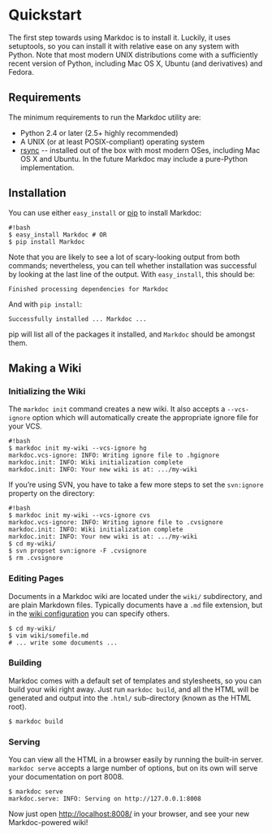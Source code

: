 # Quickstart

The first step towards using Markdoc is to install it. Luckily, it uses setuptools, so you can install it with relative ease on any system with Python. Note that most modern UNIX distributions come with a sufficiently recent version of Python, including Mac OS X, Ubuntu (and derivatives) and Fedora.

## Requirements

The minimum requirements to run the Markdoc utility are:

  * Python 2.4 or later (2.5+ highly recommended)
  * A UNIX (or at least POSIX-compliant) operating system
  * [rsync](http://www.samba.org/rsync/) -- installed out of the box with most modern OSes, including Mac OS X and Ubuntu. In the future Markdoc may include a pure-Python implementation.

## Installation

You can use either `easy_install` or [pip][] to install Markdoc:

  [pip]: http://pip.openplans.org/
  
    #!bash
    $ easy_install Markdoc # OR
    $ pip install Markdoc

Note that you are likely to see a lot of scary-looking output from both commands; nevertheless, you can tell whether installation was successful by looking at the last line of the output. With `easy_install`, this should be:

    Finished processing dependencies for Markdoc

And with `pip install`:

    Successfully installed ... Markdoc ...

pip will list all of the packages it installed, and `Markdoc` should be amongst them.

## Making a Wiki

### Initializing the Wiki

The `markdoc init` command creates a new wiki. It also accepts a `--vcs-ignore` option which will automatically create the appropriate ignore file for your VCS.

    #!bash
    $ markdoc init my-wiki --vcs-ignore hg
    markdoc.vcs-ignore: INFO: Writing ignore file to .hgignore
    markdoc.init: INFO: Wiki initialization complete
    markdoc.init: INFO: Your new wiki is at: .../my-wiki

If you’re using SVN, you have to take a few more steps to set the `svn:ignore` property on the directory:

    #!bash
    $ markdoc init my-wiki --vcs-ignore cvs
    markdoc.vcs-ignore: INFO: Writing ignore file to .cvsignore
    markdoc.init: INFO: Wiki initialization complete
    markdoc.init: INFO: Your new wiki is at: .../my-wiki
    $ cd my-wiki/
    $ svn propset svn:ignore -F .cvsignore
    $ rm .cvsignore

### Editing Pages

Documents in a Markdoc wiki are located under the `wiki/` subdirectory, and are plain Markdown files. Typically documents have a `.md` file extension, but in the [wiki configuration](/configuration#building) you can specify others.

    $ cd my-wiki/
    $ vim wiki/somefile.md
    # ... write some documents ...

### Building

Markdoc comes with a default set of templates and stylesheets, so you can build your wiki right away. Just run `markdoc build`, and all the HTML will be generated and output into the `.html/` sub-directory (known as the HTML root).

    $ markdoc build

### Serving

You can view all the HTML in a browser easily by running the built-in server. `markdoc serve` accepts a large number of options, but on its own will serve your documentation on port 8008.

    $ markdoc serve
    markdoc.serve: INFO: Serving on http://127.0.0.1:8008

Now just open <http://localhost:8008/> in your browser, and see your new Markdoc-powered wiki!
